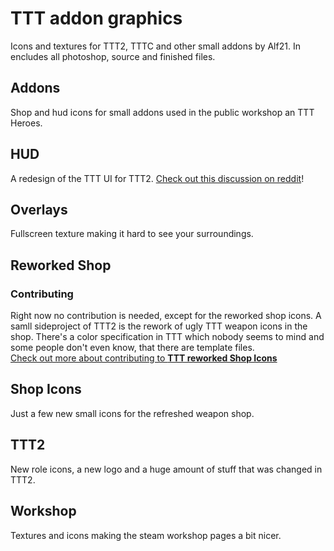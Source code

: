 # TTT addon graphics

Icons and textures for TTT2, TTTC and other small addons by Alf21. In encludes all photoshop, source and finished files.

## Addons

Shop and hud icons for small addons used in the public workshop an TTT Heroes.

## HUD

A redesign of the TTT UI for TTT2. [Check out this discussion on reddit](https://www.reddit.com/r/PietSmiet/comments/aiq640/ttt_layout_redesign/)!

## Overlays

Fullscreen texture making it hard to see your surroundings.

## Reworked Shop

### Contributing

Right now no contribution is needed, except for the reworked shop icons. A samll sideproject of TTT2 is the rework of ugly TTT weapon icons in the shop. There's a color specification in TTT which nobody seems to mind and some people don't even know, that there are template files. <br>
[Check out more about contributing to **TTT reworked Shop Icons**](https://github.com/TimGoll/ttt_addon_graphics/tree/master/reworked_shop/)

## Shop Icons

Just a few new small icons for the refreshed weapon shop.

## TTT2

New role icons, a new logo and a huge amount of stuff that was changed in TTT2.

## Workshop

Textures and icons making the steam workshop pages a bit nicer.